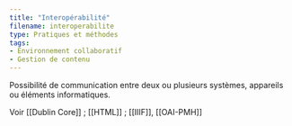```yaml
---
title: "Interopérabilité"
filename: interoperabilite
type: Pratiques et méthodes
tags:
- Environnement collaboratif
- Gestion de contenu
---
```


Possibilité de communication entre deux ou plusieurs systèmes, appareils ou éléments informatiques.

Voir [[Dublin Core]] ; [[HTML]] ; [[IIIF]], [[OAI-PMH]]

